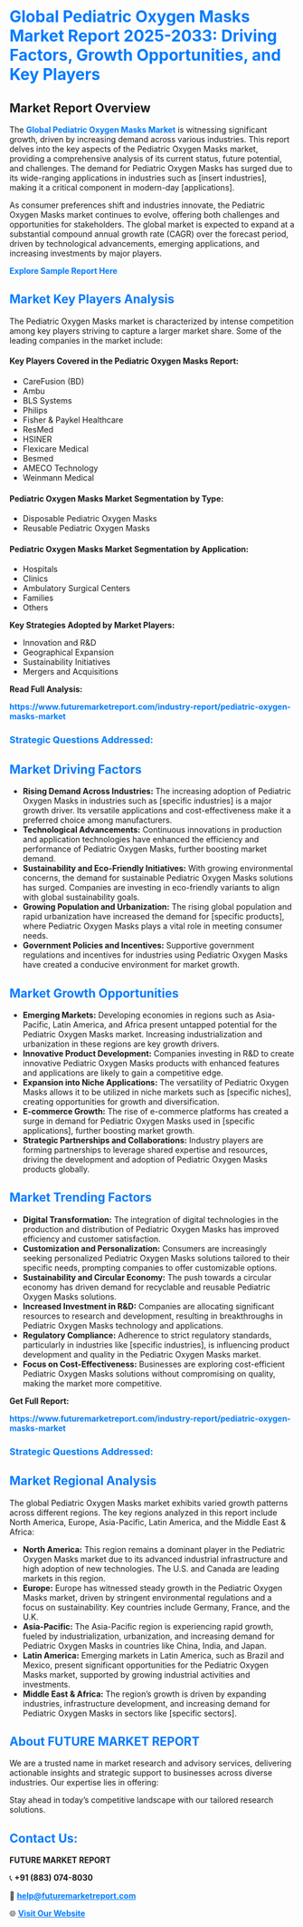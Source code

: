 <h1 style="color: #007BFF;">Global Pediatric Oxygen Masks Market Report 2025-2033: Driving Factors, Growth Opportunities, and Key Players</h1>

<section id="overview">
<h2>Market Report Overview</h2>
<p>The <a href="https://www.futuremarketreport.com/industry-report/pediatric-oxygen-masks-market" style="color: #007BFF; text-decoration: none;"><strong>Global Pediatric Oxygen Masks Market</strong></a> is witnessing significant growth, driven by increasing demand across various industries. This report delves into the key aspects of the Pediatric Oxygen Masks market, providing a comprehensive analysis of its current status, future potential, and challenges. The demand for Pediatric Oxygen Masks has surged due to its wide-ranging applications in industries such as [insert industries], making it a critical component in modern-day [applications].</p>
<p>As consumer preferences shift and industries innovate, the Pediatric Oxygen Masks market continues to evolve, offering both challenges and opportunities for stakeholders. The global market is expected to expand at a substantial compound annual growth rate (CAGR) over the forecast period, driven by technological advancements, emerging applications, and increasing investments by major players.</p>
</section>

<section id="overview">
<p><a href="https://www.futuremarketreport.com/request-sample/reportId=77475" style="color: #007BFF; text-decoration: none;"><strong>Explore Sample Report Here</strong></a></p>
</section>

<section id="key-players">
<h2 style="color: #007BFF;">Market Key Players Analysis</h2>
<p>The Pediatric Oxygen Masks market is characterized by intense competition among key players striving to capture a larger market share. Some of the leading companies in the market include:</p>
<h4>Key Players Covered in the Pediatric Oxygen Masks Report:</h4>
<ul><li>CareFusion (BD)</li><li>Ambu</li><li>BLS Systems</li><li>Philips</li><li>Fisher &amp; Paykel Healthcare</li><li>ResMed</li><li>HSINER</li><li>Flexicare Medical</li><li>Besmed</li><li>AMECO Technology</li><li>Weinmann Medical</li></ul>
<h4>Pediatric Oxygen Masks Market Segmentation by Type:</h4>
<ul><li>Disposable Pediatric Oxygen Masks</li><li>Reusable Pediatric Oxygen Masks</li></ul>

<h4>Pediatric Oxygen Masks Market Segmentation by Application:</h4>
<ul><li>Hospitals</li><li>Clinics</li><li>Ambulatory Surgical Centers</li><li>Families</li><li>Others</li></ul>
<p><strong>Key Strategies Adopted by Market Players:</strong></p>
<ul>
<li>Innovation and R&D</li>
<li>Geographical Expansion</li>
<li>Sustainability Initiatives</li>
<li>Mergers and Acquisitions</li>
</ul>
</section>

<section>
<p><strong>Read Full Analysis: </strong></p><a href="https://www.futuremarketreport.com/industry-report/pediatric-oxygen-masks-market" style="color: #007BFF; text-decoration: none;"><strong>https://www.futuremarketreport.com/industry-report/pediatric-oxygen-masks-market</strong></a>
<h3 style="color: #007BFF;">Strategic Questions Addressed:</h3>
</section>

<section id="driving-factors">
<h2 style="color: #007BFF;">Market Driving Factors</h2>
<ul>
<li><strong>Rising Demand Across Industries:</strong> The increasing adoption of Pediatric Oxygen Masks in industries such as [specific industries] is a major growth driver. Its versatile applications and cost-effectiveness make it a preferred choice among manufacturers.</li>
<li><strong>Technological Advancements:</strong> Continuous innovations in production and application technologies have enhanced the efficiency and performance of Pediatric Oxygen Masks, further boosting market demand.</li>
<li><strong>Sustainability and Eco-Friendly Initiatives:</strong> With growing environmental concerns, the demand for sustainable Pediatric Oxygen Masks solutions has surged. Companies are investing in eco-friendly variants to align with global sustainability goals.</li>
<li><strong>Growing Population and Urbanization:</strong> The rising global population and rapid urbanization have increased the demand for [specific products], where Pediatric Oxygen Masks plays a vital role in meeting consumer needs.</li>
<li><strong>Government Policies and Incentives:</strong> Supportive government regulations and incentives for industries using Pediatric Oxygen Masks have created a conducive environment for market growth.</li>
</ul>
</section>

<section id="growth-opportunities">
<h2 style="color: #007BFF;">Market Growth Opportunities</h2>
<ul>
<li><strong>Emerging Markets:</strong> Developing economies in regions such as Asia-Pacific, Latin America, and Africa present untapped potential for the Pediatric Oxygen Masks market. Increasing industrialization and urbanization in these regions are key growth drivers.</li>
<li><strong>Innovative Product Development:</strong> Companies investing in R&D to create innovative Pediatric Oxygen Masks products with enhanced features and applications are likely to gain a competitive edge.</li>
<li><strong>Expansion into Niche Applications:</strong> The versatility of Pediatric Oxygen Masks allows it to be utilized in niche markets such as [specific niches], creating opportunities for growth and diversification.</li>
<li><strong>E-commerce Growth:</strong> The rise of e-commerce platforms has created a surge in demand for Pediatric Oxygen Masks used in [specific applications], further boosting market growth.</li>
<li><strong>Strategic Partnerships and Collaborations:</strong> Industry players are forming partnerships to leverage shared expertise and resources, driving the development and adoption of Pediatric Oxygen Masks products globally.</li>
</ul>
</section>

<section id="trending-factors">
<h2 style="color: #007BFF;">Market Trending Factors</h2>
<ul>
<li><strong>Digital Transformation:</strong> The integration of digital technologies in the production and distribution of Pediatric Oxygen Masks has improved efficiency and customer satisfaction.</li>
<li><strong>Customization and Personalization:</strong> Consumers are increasingly seeking personalized Pediatric Oxygen Masks solutions tailored to their specific needs, prompting companies to offer customizable options.</li>
<li><strong>Sustainability and Circular Economy:</strong> The push towards a circular economy has driven demand for recyclable and reusable Pediatric Oxygen Masks solutions.</li>
<li><strong>Increased Investment in R&D:</strong> Companies are allocating significant resources to research and development, resulting in breakthroughs in Pediatric Oxygen Masks technology and applications.</li>
<li><strong>Regulatory Compliance:</strong> Adherence to strict regulatory standards, particularly in industries like [specific industries], is influencing product development and quality in the Pediatric Oxygen Masks market.</li>
<li><strong>Focus on Cost-Effectiveness:</strong> Businesses are exploring cost-efficient Pediatric Oxygen Masks solutions without compromising on quality, making the market more competitive.</li>
</ul>
</section>

<section>
<p><strong>Get Full Report: </strong></p><a href="https://www.futuremarketreport.com/industry-report/pediatric-oxygen-masks-market" style="color: #007BFF; text-decoration: none;"><strong>https://www.futuremarketreport.com/industry-report/pediatric-oxygen-masks-market</strong></a>
<h3 style="color: #007BFF;">Strategic Questions Addressed:</h3>
</section>


<section id="regional-analysis">
<h2 style="color: #007BFF;">Market Regional Analysis</h2>
<p>The global Pediatric Oxygen Masks market exhibits varied growth patterns across different regions. The key regions analyzed in this report include North America, Europe, Asia-Pacific, Latin America, and the Middle East & Africa:</p>
<ul>
<li><strong>North America:</strong> This region remains a dominant player in the Pediatric Oxygen Masks market due to its advanced industrial infrastructure and high adoption of new technologies. The U.S. and Canada are leading markets in this region.</li>
<li><strong>Europe:</strong> Europe has witnessed steady growth in the Pediatric Oxygen Masks market, driven by stringent environmental regulations and a focus on sustainability. Key countries include Germany, France, and the U.K.</li>
<li><strong>Asia-Pacific:</strong> The Asia-Pacific region is experiencing rapid growth, fueled by industrialization, urbanization, and increasing demand for Pediatric Oxygen Masks in countries like China, India, and Japan.</li>
<li><strong>Latin America:</strong> Emerging markets in Latin America, such as Brazil and Mexico, present significant opportunities for the Pediatric Oxygen Masks market, supported by growing industrial activities and investments.</li>
<li><strong>Middle East & Africa:</strong> The region’s growth is driven by expanding industries, infrastructure development, and increasing demand for Pediatric Oxygen Masks in sectors like [specific sectors].</li>
</ul>
</section>

<footer>
<h2 style="color: #007BFF;">About FUTURE MARKET REPORT</h2>
<p>We are a trusted name in market research and advisory services, delivering actionable insights and strategic support to businesses across diverse industries. Our expertise lies in offering:</p>

<p>Stay ahead in today’s competitive landscape with our tailored research solutions.</p>

<h2 style="color: #007BFF;">Contact Us:</h2>
<p><strong>FUTURE MARKET REPORT</strong></p>
<p>📞 <strong>+91 (883) 074-8030</strong></p>
<p>📧 <strong><a href="mailto:help@futuremarketreport.com" style="color: #007BFF;">help@futuremarketreport.com</a></strong></p>
<p>🌐 <strong><a href="https://www.futuremarketreport.com/" style="color: #007BFF;">Visit Our Website</a></strong></p>
</footer>